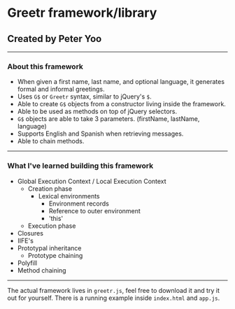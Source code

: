 # Greetr framework/library
## Created by Peter Yoo

---

### **About this framework**
* When given a first name, last name, and optional language, it generates formal and informal greetings.
* Uses `G$` or `Greetr` syntax, similar to jQuery's `$`.
* Able to create `G$` objects from a constructor living inside the framework.
* Able to be used as methods on top of jQuery selectors.
* `G$` objects are able to take 3 parameters. (firstName, lastName, language)
* Supports English and Spanish when retrieving messages.
* Able to chain methods.

---

### **What I've learned building this framework**
* Global Execution Context / Local Execution Context
  * Creation phase
    * Lexical environments
      * Environment records
      * Reference to outer environment
      * 'this'
  * Execution phase
* Closures
* IIFE's
* Prototypal inheritance
  * Prototype chaining
* Polyfill
* Method chaining

---

The actual framework lives in `greetr.js`, feel free to download it and try it out for yourself. There is a running example inside `index.html` and `app.js`.